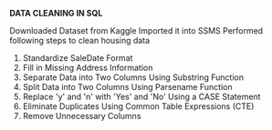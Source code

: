 **DATA CLEANING IN SQL**

Downloaded Dataset from Kaggle
Imported it into SSMS
Performed following steps to clean housing data
1. Standardize SaleDate Format
2. Fill in Missing Address Information
3. Separate Data into Two Columns Using Substring Function
4. Split Data into Two Columns Using Parsename Function
5. Replace 'y' and 'n' with 'Yes' and 'No' Using a CASE Statement
6. Eliminate Duplicates Using Common Table Expressions (CTE)
7. Remove Unnecessary Columns
